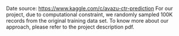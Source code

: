Date source: https://www.kaggle.com/c/avazu-ctr-prediction
For our project, due to computational constraint, we randomly sampled 100K records from the original training data set. 
To know more about our approach, please refer to the project description pdf.
